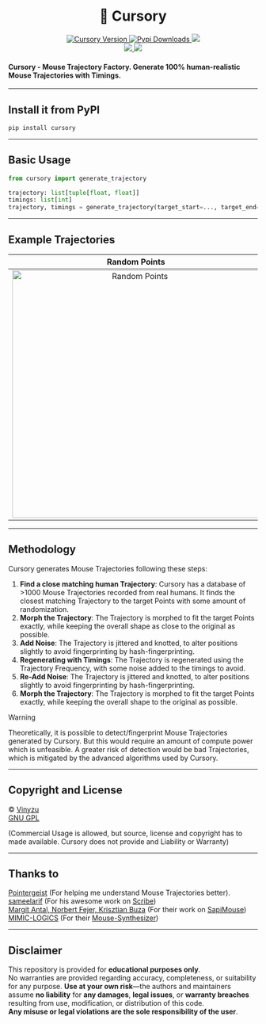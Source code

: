 <h1 align="center">
    📐 Cursory
</h1>


<p align="center">
    <a href="https://pypi.org/project/cursory/">
        <img alt="Cursory Version" src="https://img.shields.io/pypi/v/cursory&label=Version">
    </a>
    <a href="https://pypi.org/project/cursory/">
        <img alt="Pypi Downloads" src="https://img.shields.io/pepy/dt/cursory?color=seagreen">
    </a>
    <a href="https://github.com/Vinyzu/cursory/blob/main/LICENSE">
        <img src="https://img.shields.io/badge/License-GNU%20GPL-green">
    </a>
    <br/>
    <a href="https://discordapp.com/users/935224495126487150">
        <img src="https://img.shields.io/badge/My_Discord-000?style=for-the-badge&logo=google-chat&logoColor=blue">
    </a>
    <a href="https://ko-fi.com/vinyzu">
        <img src="https://img.shields.io/badge/Buy_Me_A_Coffee-000?style=for-the-badge&logo=ko-fi&logoColor=brown">
    </a>
</p>

#### Cursory - Mouse Trajectory Factory. Generate 100% human-realistic Mouse Trajectories with Timings.

---

## Install it from PyPI

```bash
pip install cursory
```

---

## Basic Usage

```py
from cursory import generate_trajectory

trajectory: list[tuple[float, float]]
timings: list[int]
trajectory, timings = generate_trajectory(target_start=..., target_end=...)
```

---

## Example Trajectories

| Random Points         | Same Points         | Points / Velocity |
| :-----------: | :--------------: | :-----:|
| <img height="500" alt="Random Points" src="https://github.com/user-attachments/assets/07eaebb0-6798-45d1-9182-2ffd5f1e42d7" /> | <img height="500" alt="Same Points" src="https://github.com/user-attachments/assets/81eb79df-e274-4200-b74c-5f57f4899a3f" />  | <img height="500" alt="SCR-20250920-oegv" src="https://github.com/user-attachments/assets/e7fad0e3-1b56-4c85-a139-42601288701c" />

---

## Methodology

Cursory generates Mouse Trajectories following these steps:
1. **Find a close matching human Trajectory**: Cursory has a database of >1000 Mouse Trajectories recorded from real humans. It finds the closest matching Trajectory to the target Points with some amount of randomization.
2. **Morph the Trajectory**: The Trajectory is morphed to fit the target Points exactly, while keeping the overall shape as close to the original as possible.
3. **Add Noise**: The Trajectory is jittered and knotted, to alter positions slightly to avoid fingerprinting by hash-fingerprinting.
4. **Regenerating with Timings**: The Trajectory is regenerated using the Trajectory Frequency, with some noise added to the timings to avoid.
5. **Re-Add Noise**: The Trajectory is jittered and knotted, to alter positions slightly to avoid fingerprinting by hash-fingerprinting.
6. **Morph the Trajectory**: The Trajectory is morphed to fit the target Points exactly, while keeping the overall shape to the original as possible.

> [!WARNING]  
> Theoretically, it is possible to detect/fingerprint Mouse Trajectories generated by Cursory. But this would require an amount of compute power which is unfeasible. A greater risk of detection would be bad Trajectories, which is mitigated by the advanced algorithms used by Cursory.


---

## Copyright and License
© [Vinyzu](https://github.com/Vinyzu/)
<br>
[GNU GPL](https://choosealicense.com/licenses/gpl-3.0/)

(Commercial Usage is allowed, but source, license and copyright has to made available. Cursory does not provide and Liability or Warranty)

---

## Thanks to

[Pointergeist](https://github.com/Pointergeist) (For helping me understand Mouse Trajectories better).
<br/>
[sameelarif](https://github.com/sameelarif/) (For his awesome work on [Scribe](https://github.com/sameelarif/scribe))
<br/>
[Margit Antal, Norbert Fejer, Krisztian Buza](https://github.com/margitantal68) (For their work on [SapiMouse](https://ieeexplore.ieee.org/document/9465583))
<br/>
[MIMIC-LOGICS](https://github.com/MIMIC-LOGICS/) (For their [Mouse-Synthesizer](https://github.com/MIMIC-LOGICS/Mouse-Synthesizer))


---

## Disclaimer

This repository is provided for **educational purposes only**. \
No warranties are provided regarding accuracy, completeness, or suitability for any purpose. **Use at your own risk**—the authors and maintainers assume **no liability** for **any damages**, **legal issues**, or **warranty breaches** resulting from use, modification, or distribution of this code.\
**Any misuse or legal violations are the sole responsibility of the user**. 
